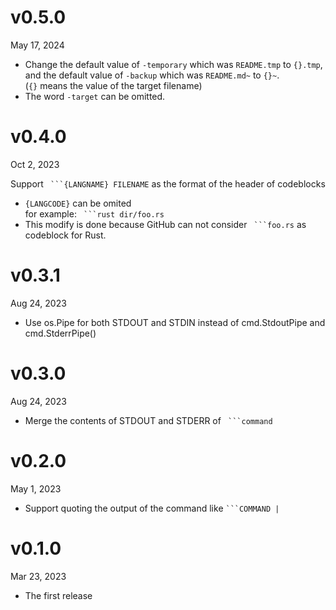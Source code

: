 v0.5.0
======
May 17, 2024

- Change the default value of `-temporary` which was `README.tmp` to `{}.tmp`,  
  and the default value of `-backup` which was  `README.md~` to `{}~`.  
  (`{}` means the value of the target filename)
- The word `-target` can be omitted.

v0.4.0
=======
Oct 2, 2023

Support ` ```{LANGNAME} FILENAME` as the format of the header of codeblocks

- `{LANGCODE}` can be omited  
    for example: ` ```rust dir/foo.rs`
- This modify is done because GitHub can not consider ` ```foo.rs` as codeblock for Rust.

v0.3.1
=======
Aug 24, 2023

- Use os.Pipe for both STDOUT and STDIN instead of cmd.StdoutPipe and cmd.StderrPipe()

v0.3.0
=======
Aug 24, 2023

- Merge the contents of STDOUT and STDERR of ` ```command`

v0.2.0
=======
May 1, 2023

+ Support quoting the output of the command like `` ```COMMAND | ``

v0.1.0
=======
Mar 23, 2023

+ The first release
